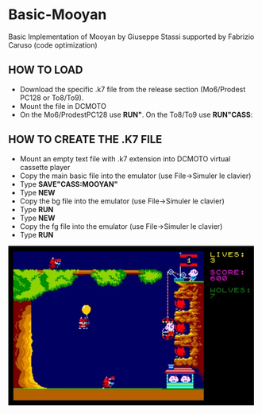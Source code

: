 # Basic-Mooyan
Basic Implementation of Mooyan 
by Giuseppe Stassi
supported by Fabrizio Caruso (code optimization)

## HOW TO LOAD
- Download the specific .k7 file from the release section (Mo6/Prodest PC128 or To8/To9).
- Mount the file in DCMOTO
- On the Mo6/ProdestPC128 use **RUN"**. On the To8/To9 use **RUN"CASS**: 

## HOW TO CREATE THE .K7 FILE
- Mount an empty text file with .k7 extension into DCMOTO virtual cassette player
- Copy the main basic file into the emulator (use File->Simuler le clavier)
- Type **SAVE"CASS:MOOYAN"**
- Type **NEW**
- Copy the bg file into the emulator (use File->Simuler le clavier)
- Type **RUN**
- Type **NEW**
- Copy the fg file into the emulator (use File->Simuler le clavier)
- Type **RUN**

![Mooyan](screenshot/Mooyan.jpg)
